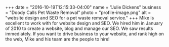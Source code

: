 +++
date = "2016-10-19T12:15:33-04:00"
name = "Julie Dickens"
business = "Doody Calls Pet Waste Removal"
photo = "profile-image.png"
alt = "website design and SEO for a pet waste removal service."
+++
Mike is excellent to work with for website design and SEO. We hired him in January of 2010 to create a website, blog and manage our SEO. We saw results immediately. If you want to drive business to your website, and rank high on the web, Mike and his team are the people to hire!

<!--more-->
